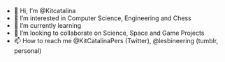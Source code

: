 - 👋 Hi, I’m @Kitcatalina
- 👀 I’m interested in Computer Science, Engineering and Chess
- 🌱 I’m currently learning 
- 💞️ I’m looking to collaborate on Science, Space and Game Projects
- 📫 How to reach me @KitCatalinaPers (Twitter), @lesbineering (tumblr, personal) 


<!---
Kitcatalina/Kitcatalina is a ✨ special ✨ repository because its `README.md` (this file) appears on your GitHub profile.
You can click the Preview link to take a look at your changes.
--->

